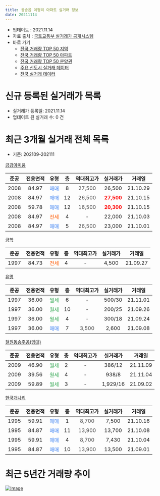 ```yaml
---
title: 동송읍 이평리 아파트 실거래 정보
date: 20211114
---
```


* 업데이트 : 2021.11.14
* 자료 출처 : [국토교통부 실거래가 공개시스템](http://rt.molit.go.kr)
* 바로 가기
    * [전국 거래량 TOP 50 지역](https://apt-info.github.io/apt-trade-info/tr)
    * [전국 거래량 TOP 50 아파트](https://apt-info.github.io/apt-trade-info/ta)
    * [전국 거래량 TOP 50 분양권](https://apt-info.github.io/apt-trade-info/tb)
    * [주요 신도시 실거래 데이터](https://apt-info.github.io/apt-trade-info/newtown)
    * [전국 실거래 데이터](https://apt-info.github.io/apt-trade-info/all)



<script async src="https://pagead2.googlesyndication.com/pagead/js/adsbygoogle.js"></script>
<!-- 기본광고 -->
<ins class="adsbygoogle"
     style="display:block"
     data-ad-client="ca-pub-1142216861245946"
     data-ad-slot="4805727019"
     data-ad-format="auto"
     data-full-width-responsive="true"></ins>
<script>
     (adsbygoogle = window.adsbygoogle || []).push({});
</script>


# 신규 등록된 실거래가 목록

* 실거래가 등록일: 2021.11.14
* 업데이트 된 실거래 수: 0 건




<script async src="https://pagead2.googlesyndication.com/pagead/js/adsbygoogle.js"></script>
<!-- 기본광고 -->
<ins class="adsbygoogle"
     style="display:block"
     data-ad-client="ca-pub-1142216861245946"
     data-ad-slot="4805727019"
     data-ad-format="auto"
     data-full-width-responsive="true"></ins>
<script>
     (adsbygoogle = window.adsbygoogle || []).push({});
</script>


# 최근 3개월 실거래 전체 목록
* 기준: 202109-202111


[금강아미움](https://search.naver.com/search.naver?query=%EA%B8%88%EA%B0%95%EC%95%84%EB%AF%B8%EC%9B%80)

|준공|전용면적|유형|층|역대최고가|실거래가|거래일|
|:---:|:---:|:---:|:---:|:---:|:---:|:---:|
|2008|84.97|<span style="color:#4285F3">매매</span>|8|<span style="color:#444444">27,500</span>|26,500|21.10.29|
|2008|84.97|<span style="color:#4285F3">매매</span>|12|<span style="color:#444444">26,500</span>|<b><span style="color:#FF0000">27,500</span></b>|21.10.15|
|2008|59.78|<span style="color:#4285F3">매매</span>|12|<span style="color:#444444">16,500</span>|<b><span style="color:#FF0000">20,300</span></b>|21.10.15|
|2008|84.97|<span style="color:#FF5A00">전세</span>|4|<span style="color:#444444">-</span>|22,000|21.10.03|
|2008|84.97|<span style="color:#4285F3">매매</span>|5|<span style="color:#444444">26,500</span>|23,000|21.10.01|

[금학](https://search.naver.com/search.naver?query=%EA%B8%88%ED%95%99)

|준공|전용면적|유형|층|역대최고가|실거래가|거래일|
|:---:|:---:|:---:|:---:|:---:|:---:|:---:|
|1997|84.73|<span style="color:#FF5A00">전세</span>|4|<span style="color:#444444">-</span>|4,500|21.09.27|

[유명](https://search.naver.com/search.naver?query=%EC%9C%A0%EB%AA%85)

|준공|전용면적|유형|층|역대최고가|실거래가|거래일|
|:---:|:---:|:---:|:---:|:---:|:---:|:---:|
|1997|36.00|<span style="color:#34A853">월세</span>|6|<span style="color:#444444">-</span>|500/30|21.11.01|
|1997|36.00|<span style="color:#34A853">월세</span>|10|<span style="color:#444444">-</span>|200/25|21.09.26|
|1997|36.00|<span style="color:#34A853">월세</span>|4|<span style="color:#444444">-</span>|300/18|21.09.24|
|1997|36.00|<span style="color:#4285F3">매매</span>|7|<span style="color:#444444">3,500</span>|2,600|21.09.08|

[철원동송주공(임대)](https://search.naver.com/search.naver?query=%EC%B2%A0%EC%9B%90%EB%8F%99%EC%86%A1%EC%A3%BC%EA%B3%B5%28%EC%9E%84%EB%8C%80%29)

|준공|전용면적|유형|층|역대최고가|실거래가|거래일|
|:---:|:---:|:---:|:---:|:---:|:---:|:---:|
|2009|46.90|<span style="color:#34A853">월세</span>|2|<span style="color:#444444">-</span>|386/12|21.11.09|
|2009|39.56|<span style="color:#34A853">월세</span>|4|<span style="color:#444444">-</span>|938/8|21.11.04|
|2009|59.89|<span style="color:#34A853">월세</span>|3|<span style="color:#444444">-</span>|1,929/16|21.09.02|

[한국개나리](https://search.naver.com/search.naver?query=%ED%95%9C%EA%B5%AD%EA%B0%9C%EB%82%98%EB%A6%AC)

|준공|전용면적|유형|층|역대최고가|실거래가|거래일|
|:---:|:---:|:---:|:---:|:---:|:---:|:---:|
|1995|59.91|<span style="color:#4285F3">매매</span>|1|<span style="color:#444444">8,700</span>|7,500|21.10.16|
|1995|84.87|<span style="color:#4285F3">매매</span>|11|<span style="color:#444444">13,900</span>|13,700|21.10.08|
|1995|59.91|<span style="color:#4285F3">매매</span>|4|<span style="color:#444444">8,700</span>|7,430|21.10.04|
|1995|84.87|<span style="color:#4285F3">매매</span>|10|<span style="color:#444444">13,900</span>|13,500|21.09.01|



<script async src="https://pagead2.googlesyndication.com/pagead/js/adsbygoogle.js"></script>
<!-- 기본광고 -->
<ins class="adsbygoogle"
     style="display:block"
     data-ad-client="ca-pub-1142216861245946"
     data-ad-slot="4805727019"
     data-ad-format="auto"
     data-full-width-responsive="true"></ins>
<script>
     (adsbygoogle = window.adsbygoogle || []).push({});
</script>


# 최근 5년간 거래량 추이


<div style="width:100%;">
    <canvas id="deal_progress" height="200"></canvas>
</div>

<script>
new Chart(document.getElementById("deal_progress"), {
    type: 'line',
    data: {
        labels: ['16.01','16.02','16.03','16.04','16.05','16.06','16.07','16.08','16.09','16.10','16.11','16.12','17.01','17.02','17.03','17.04','17.05','17.06','17.07','17.08','17.09','17.10','17.11','17.12','18.01','18.02','18.03','18.04','18.05','18.06','18.07','18.08','18.09','18.10','18.11','18.12','19.01','19.02','19.03','19.04','19.05','19.06','19.07','19.08','19.09','19.10','19.11','19.12','20.01','20.02','20.03','20.04','20.05','20.06','20.07','20.08','20.09','20.10','20.11','20.12','21.01','21.02','21.03','21.04','21.05','21.06','21.07','21.08','21.09','21.10','21.11'],
        datasets: [{
            label: '매매/분양권',
            data: [4,3,1,3,4,8,6,1,4,4,8,5,0,1,4,1,7,6,1,5,4,2,2,6,6,5,2,3,5,4,1,4,3,6,5,2,6,1,4,6,1,1,2,5,1,1,5,2,2,3,2,5,5,2,4,2,4,3,1,1,1,2,8,1,5,3,1,4,2,7,0],
            borderColor: "rgba(66, 133, 243, 1)",
            backgroundColor: "rgba(66, 133, 243, 0.05)",
            borderWidth: 1,
            pointRadius: 0,
            fill: false,
            lineTension: 0
        },{
            label: '전/월세',
            data: [1,2,0,4,5,1,2,1,1,2,0,4,1,2,1,0,2,4,1,2,4,0,1,0,6,3,2,1,6,1,0,2,4,1,2,3,1,3,1,2,2,0,2,2,3,5,2,3,3,6,0,1,3,1,0,1,0,1,1,1,1,2,2,1,0,1,2,3,4,1,3],
            borderColor: "rgba(255, 90, 0, 1)",
            backgroundColor: "rgba(255, 90, 0, 0.05)",
            borderWidth: 1,
            pointRadius: 0,
            fill: false,
            lineTension: 0
        },{
            label: '합계',
            data: [5,5,1,7,9,9,8,2,5,6,8,9,1,3,5,1,9,10,2,7,8,2,3,6,12,8,4,4,11,5,1,6,7,7,7,5,7,4,5,8,3,1,4,7,4,6,7,5,5,9,2,6,8,3,4,3,4,4,2,2,2,4,10,2,5,4,3,7,6,8,3],
            borderColor: "rgba(0, 0, 0, 1)",
            backgroundColor: "rgba(0, 0, 0, 0.03)",
            borderWidth: 0.1,
            pointRadius: 0,
            fill: true,
            lineTension: 0
        }
        ]
    },
    options: {
        responsive: true,
        title: {
            display: false
        },
        tooltips: {
            mode: 'index',
            intersect: false
        },
        hover: {
            mode: 'nearest',
            intersect: true
        },
        scales: {
            xAxes: [{
                display: true,
                scaleLabel: {
                    display: true,
                    labelString: '년/월'
                }
            }],
            yAxes: [{
                display: true,
                ticks: {
                    suggestedMin: 0,
                },
                scaleLabel: {
                    display: true,
                    labelString: '실거래 수'
                }
            }]
        }
    }
});

</script>


[![image](https://apt-info.github.io/images/2020-01-03-apt-trade-info/1024x500.png)](https://play.google.com/store/apps/details?id=com.aptinfo.apttradeinfo)

